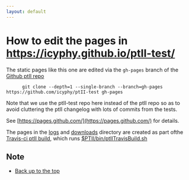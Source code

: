 ```yaml
---
layout: default
---
```

# How to edit the pages in https://icyphy.github.io/ptII-test/

The static pages like this one are edited via the `gh-pages` branch of the [Github ptII repo](https://github.com/icyphy/ptII-test)

```
      git clone --depth=1 --single-branch --branch=gh-pages https://github.com/icyphy/ptII-test gh-pages 
```

Note that we use the ptII-test repo here instead of the ptII repo so as to avoid cluttering the ptII changelog with lots of commits from the tests.

See [https://pages.github.com/](https://pages.github.com/) for details.
    
The pages in the [logs](logs/index.html) and [downloads](downloads/index.html) directory are created as part ofthe [Travis-ci ptII build](https://travis-ci/icyphy/ptII), which runs [$PTII/bin/ptIITravisBuild.sh](https://github.com/icyphy/ptII/blob/master/bin/ptIITravisBuild.sh)


Note
---
* [Back up to the top](index.html)
